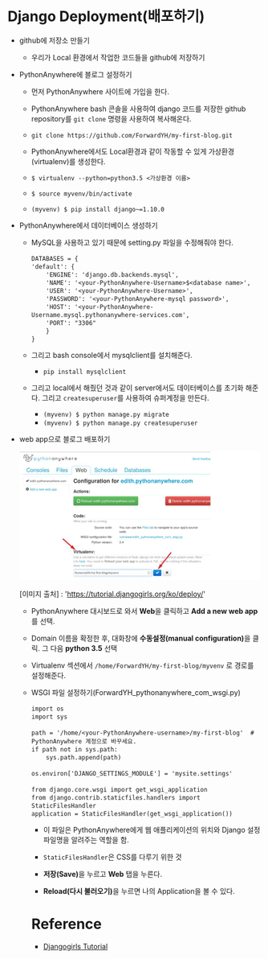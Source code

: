 # Django Deployment(배포하기)

* github에 저장소 만들기
  * 우리가 Local 환경에서 작업한 코드들을 github에 저장하기


* PythonAnywhere에 블로그 설정하기

   * 먼저 PythonAnywhere 사이트에 가입을 한다.
   * PythonAnywhere bash 콘솔을 사용하여 django 코드를 저장한 github repository를 `git clone` 명령을 사용하여 복사해온다.
    * `git clone https://github.com/ForwardYH/my-first-blog.git`
   * PythonAnywhere에서도 Local환경과 같이 작동할 수 있게 가상환경(virtualenv)를 생성한다.

    * ```$ virtualenv --python=python3.5 <가상환경 이름>```

    * ```$ source myvenv/bin/activate```

    * ```(myvenv) $ pip install django~=1.10.0```

* PythonAnywhere에서 데이터베이스 생성하기

  * MySQL을 사용하고 있기 때문에 setting.py 파일을 수정해줘야 한다.

    ```
    DATABASES = {
    'default': {
        'ENGINE': 'django.db.backends.mysql',
        'NAME': '<your-PythonAnywhere-Username>$<database name>',
        'USER': '<your-PythonAnywhere-Username>',
        'PASSWORD': '<your-PythonAnywhere-mysql password>',
        'HOST': '<your-PythonAnywhere-Username.mysql.pythonanywhere-services.com',
        'PORT': "3306"
        }
    }
    ```
  * 그리고 bash console에서 mysqlclient를 설치해준다.

    * `pip install mysqlclient`


  * 그리고 local에서 해줬던 것과 같이 server에서도 데이터베이스를 초기화 해준다. 그리고 `createsuperuser`를 사용하여 슈퍼계정을 만든다.

    * ```(myvenv) $ python manage.py migrate```
    * ```(myvenv) $ python manage.py createsuperuser```

* web app으로 블로그 배포하기

  <img src="./img/virtualenv.JPG" width='600px'>
  
  [이미지 출처] : 'https://tutorial.djangogirls.org/ko/deploy/'

  * PythonAnywhere 대시보드로 와서 <strong>Web</strong>을 클릭하고 <strong>Add a new web app</strong>를 선택.

  * Domain 이름을 확정한 후, 대화창에 <strong>수동설정(manual configuration)</strong>을 클릭. 그 다음 <strong>python 3.5</strong> 선택

  * Virtualenv 섹션에서 `/home/ForwardYH/my-first-blog/myvenv` 로 경로를 설정해준다.

  * WSGI 파일 설정하기(ForwardYH_pythonanywhere_com_wsgi.py)

    ```
    import os
    import sys

    path = '/home/<your-PythonAnywhere-username>/my-first-blog'  # PythonAnywhere 계정으로 바꾸세요.
    if path not in sys.path:
        sys.path.append(path)

    os.environ['DJANGO_SETTINGS_MODULE'] = 'mysite.settings'

    from django.core.wsgi import get_wsgi_application
    from django.contrib.staticfiles.handlers import StaticFilesHandler
    application = StaticFilesHandler(get_wsgi_application())
    ```
    * 이 파일은 PythonAnywhere에게 웹 애플리케이션의 위치와 Django 설정 파일명을 알려주는 역할을 함.

    * `StaticFilesHandler`은 CSS를 다루기 위한 것

    * <strong>저장(Save)</strong>을 누르고 <strong>Web</strong> 탭을 누른다.

    * <strong>Reload(다시 불러오기)</strong>을 누르면 나의 Application을 볼 수 있다.

    # Reference
    - [Djangogirls Tutorial](https://tutorial.djangogirls.org/ko/deploy/)

